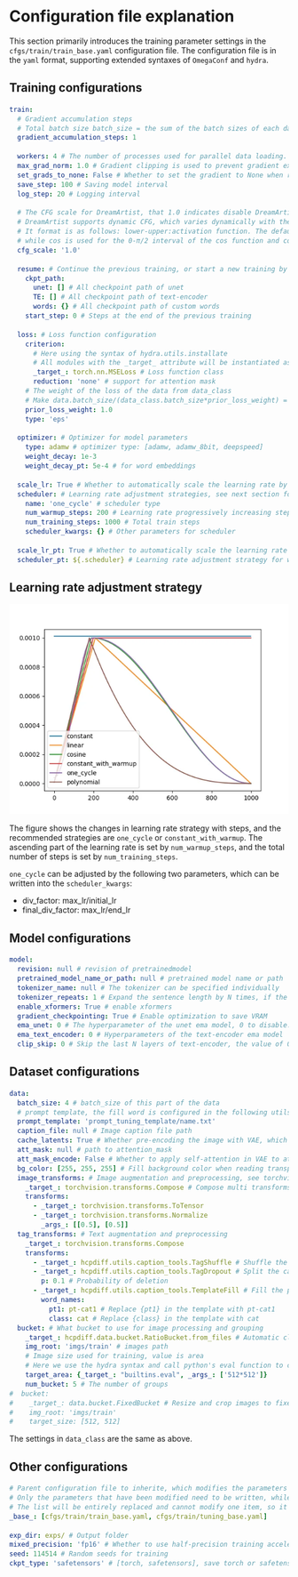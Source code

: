 # Configuration file explanation

This section primarily introduces the training parameter settings in the ```cfgs/train/train_base.yaml``` configuration file.
The configuration file is in the ```yaml``` format, supporting extended syntaxes of ```OmegaConf``` and ```hydra```.

## Training configurations

```yaml
train:
  # Gradient accumulation steps
  # Total batch size batch_size = the sum of the batch sizes of each dataset * Gradient accumulation steps * GPU count
  gradient_accumulation_steps: 1
  
  workers: 4 # The number of processes used for parallel data loading. It can be adjusted based on the number of CPU cores.
  max_grad_norm: 1.0 # Gradient clipping is used to prevent gradient explosion.
  set_grads_to_none: False # Whether to set the gradient to None when resetting it.
  save_step: 100 # Saving model interval 
  log_step: 20 # Logging interval
  
  # The CFG scale for DreamArtist, that 1.0 indicates disable DreamArtist.
  # DreamArtist supports dynamic CFG, which varies dynamically with the diffusion time steps. 
  # It format is as follows: lower-upper:activation function. The default activation function is linear, 
  # while cos is used for the 0-π/2 interval of the cos function and cos2 for the π/2-π interval of the cos function.
  cfg_scale: '1.0' 

  resume: # Continue the previous training, or start a new training by set it to null
    ckpt_path:
      unet: [] # All checkpoint path of unet
      TE: [] # All checkpoint path of text-encoder
      words: {} # All checkpoint path of custom words
    start_step: 0 # Steps at the end of the previous training

  loss: # Loss function configuration
    criterion:
      # Here using the syntax of hydra.utils.installate
      # All modules with the _target_ attribute will be instantiated as the corresponding python object
      _target_: torch.nn.MSELoss # Loss function class
      reduction: 'none' # support for attention mask
    # The weight of the loss of the data from data_class
    # Make data.batch_size/(data_class.batch_size*prior_loss_weight) = 4/1 can get better results
    prior_loss_weight: 1.0 
    type: 'eps'

  optimizer: # Optimizer for model parameters 
    type: adamw # optimizer type: [adamw, adamw_8bit, deepspeed]
    weight_decay: 1e-3
    weight_decay_pt: 5e-4 # for word embeddings

  scale_lr: True # Whether to automatically scale the learning rate by total batch size
  scheduler: # Learning rate adjustment strategies, see next section for options
    name: 'one_cycle' # scheduler type
    num_warmup_steps: 200 # Learning rate progressively increasing steps
    num_training_steps: 1000 # Total train steps
    scheduler_kwargs: {} # Other parameters for scheduler

  scale_lr_pt: True # Whether to automatically scale the learning rate of word training by total batch size
  scheduler_pt: ${.scheduler} # Learning rate adjustment strategy for word training. OmegaConf syntax, consistent with scheduler content above
```

## Learning rate adjustment strategy

![](../imgs/lr.webp)

The figure shows the changes in learning rate strategy with steps, and the recommended strategies are ```one_cycle``` or ```constant_with_warmup```. 
The ascending part of the learning rate is set by ```num_warmup_steps```, and the total number of steps is set by ```num_training_steps```.

```one_cycle``` can be adjusted by the following two parameters, which can be written into the ```scheduler_kwargs```:
+ div_factor: max_lr/initial_lr
+ final_div_factor: max_lr/end_lr

## Model configurations

```yaml
model:
  revision: null # revision of pretrainedmodel
  pretrained_model_name_or_path: null # pretrained model name or path
  tokenizer_name: null # The tokenizer can be specified individually
  tokenizer_repeats: 1 # Expand the sentence length by N times, if the caption exceeds the upper limit you can increase the tokenizer_repeats
  enable_xformers: True # enable xformers
  gradient_checkpointing: True # Enable optimization to save VRAM
  ema_unet: 0 # The hyperparameter of the unet ema model, 0 to disable. Usually set to 0.9995
  ema_text_encoder: 0 # Hyperparameters of the text-encoder ema model
  clip_skip: 0 # Skip the last N layers of text-encoder, the value of 0 is consistent with webui's clip_skip=1
```

## Dataset configurations

```yaml
data:
  batch_size: 4 # batch_size of this part of the data
  # prompt template, the fill word is configured in the following utils.caption_tools.TemplateFill
  prompt_template: 'prompt_tuning_template/name.txt'
  caption_file: null # Image caption file path
  cache_latents: True # Whether pre-encoding the image with VAE, which can speed up the training
  att_mask: null # path to attention_mask
  att_mask_encode: False # Whether to apply self-attention in VAE to attention_mask
  bg_color: [255, 255, 255] # Fill background color when reading transparent images
  image_transforms: # Image augmentation and preprocessing, see torchvision.transforms for details
    _target_: torchvision.transforms.Compose # Compose multi transforms
    transforms:
      - _target_: torchvision.transforms.ToTensor
      - _target_: torchvision.transforms.Normalize
        _args_: [[0.5], [0.5]]
  tag_transforms: # Text augmentation and preprocessing
    _target_: torchvision.transforms.Compose
    transforms:
      - _target_: hcpdiff.utils.caption_tools.TagShuffle # Shuffle the caption by ","
      - _target_: hcpdiff.utils.caption_tools.TagDropout # Split the caption by "," and random delete
        p: 0.1 # Probability of deletion
      - _target_: hcpdiff.utils.caption_tools.TemplateFill # Fill the prompt template, randomly choice one line in template to fill
        word_names:
          pt1: pt-cat1 # Replace {pt1} in the template with pt-cat1
          class: cat # Replace {class} in the template with cat
  bucket: # What bucket to use for image processing and grouping
    _target_: hcpdiff.data.bucket.RatioBucket.from_files # Automatic clustering and grouping of all images in aspect ratio, avoiding crop as much as possible
    img_root: 'imgs/train' # images path
    # Image size used for training, value is area
    # Here we use the hydra syntax and call python's eval function to calculate the area
    target_area: {_target_: "builtins.eval", _args_: ['512*512']}
    num_bucket: 5 # The number of groups
#  bucket:
#    _target_: data.bucket.FixedBucket # Resize and crop images to fixed size
#    img_root: 'imgs/train'
#    target_size: [512, 512]
```

The settings in ``data_class`` are the same as above.

## Other configurations
```yaml
# Parent configuration file to inherite, which modifies the parameters of the parent file, can inherit multiple files.
# Only the parameters that have been modified need to be written, while the default values of the other parameters will be used.
# The list will be entirely replaced and cannot modify one item, so it is necessary to write them completely.
_base_: [cfgs/train/train_base.yaml, cfgs/train/tuning_base.yaml]

exp_dir: exps/ # Output folder
mixed_precision: 'fp16' # Whether to use half-precision training acceleration
seed: 114514 # Random seeds for training
ckpt_type: 'safetensors' # [torch, safetensors], save torch or safetensors format
```